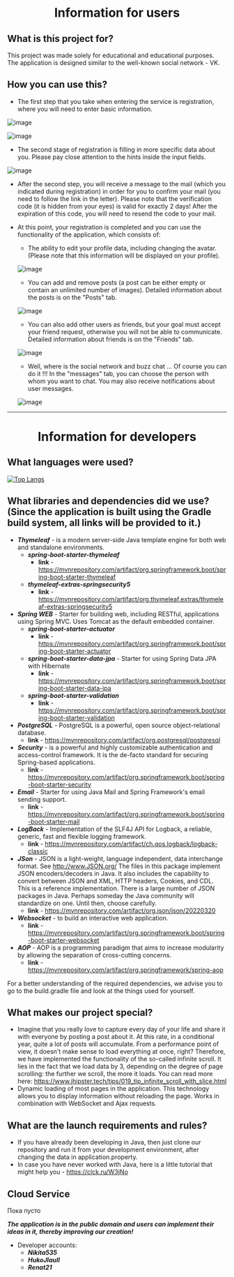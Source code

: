 <h1 align="center">
  Information for users
</h1>


What is this project for?
-----------------------
This project was made solely for educational and educational purposes. The application is designed similar to the well-known social network - VK.

How you can use this?
---------
* The first step that you take when entering the service is registration, where you will need to enter basic information.

![image](https://user-images.githubusercontent.com/68530909/187542281-bafe8a11-741b-47e3-aaa3-81bb3b14c538.png)

![image](https://user-images.githubusercontent.com/68530909/187542432-c75779b7-e1c4-484b-9a70-94629491c917.png)

* The second stage of registration is filling in more specific data about you. Please pay close attention to the hints inside the input fields.

![image](https://user-images.githubusercontent.com/68530909/187542694-eded7d9d-7ea8-449a-870a-eb6069136cf6.png)

* After the second step, you will receive a message to the mail (which you indicated during registration) in order for you to confirm your mail (you need to follow the link in the letter). Please note that the verification code (it is hidden from your eyes) is valid for exactly 2 days! After the expiration of this code, you will need to resend the code to your mail.
* At this point, your registration is completed and you can use the functionality of the application, which consists of:
    * The ability to edit your profile data, including changing the avatar. (Please note that this information will be displayed on your profile).

  ![image](https://user-images.githubusercontent.com/68530909/187543222-c7d87fd4-a4bc-4bbf-bbba-29fd07eb2865.png)

    * You can add and remove posts (a post can be either empty or contain an unlimited number of images). Detailed information about the posts is on the "Posts" tab.

  ![image](https://user-images.githubusercontent.com/68530909/187543134-a723e1d2-fe65-4766-a51e-6de25c0a108d.png)

    * You can also add other users as friends, but your goal must accept your friend request, otherwise you will not be able to communicate. Detailed information about friends is on the "Friends" tab.

  ![image](https://user-images.githubusercontent.com/68530909/187543316-4a46b62c-6531-4fbe-bca8-7e5ee2f40c2b.png)

  * Well, where is the social network and buzz chat ... Of course you can do it !!! In the "messages" tab, you can choose the person with whom you want to chat. You may also receive notifications about user messages.

  ![image](https://user-images.githubusercontent.com/68530909/187543380-1c7bf90e-2cc3-4039-8c09-256e02b318d3.png)

-------------------------------------------------

<h1 align="center">
  Information for developers
</h1>

What languages were used?
------------------------
[![Top Langs](https://github-readme-stats.vercel.app/api/top-langs/?username=Nikita535&layout=compact)](https://github.com/Nikita535/social_network)

What libraries and dependencies did we use? (Since the application is built using the Gradle build system, all links will be provided to it.)
------
* ___Thymeleaf___ -  is a modern server-side Java template engine for both web and standalone environments.
    * ___spring-boot-starter-thymeleaf___
        * __link__ - https://mvnrepository.com/artifact/org.springframework.boot/spring-boot-starter-thymeleaf
    * ___thymeleaf-extras-springsecurity5___
        * __link__ - https://mvnrepository.com/artifact/org.thymeleaf.extras/thymeleaf-extras-springsecurity5
* ___Spring WEB___ - Starter for building web, including RESTful, applications using Spring MVC. Uses Tomcat as the default embedded container.
    * ___spring-boot-starter-actuator___
        * __link__ -  https://mvnrepository.com/artifact/org.springframework.boot/spring-boot-starter-actuator
    * ___spring-boot-starter-data-jpa___ - Starter for using Spring Data JPA with Hibernate
        * __link__ - https://mvnrepository.com/artifact/org.springframework.boot/spring-boot-starter-data-jpa
    * ___spring-boot-starter-validation___
        * __link__ - https://mvnrepository.com/artifact/org.springframework.boot/spring-boot-starter-validation
* ___PostgreSQL___ - PostgreSQL is a powerful, open source object-relational database.
    * __link__ - https://mvnrepository.com/artifact/org.postgresql/postgresql
* ___Security___ -  is a powerful and highly customizable authentication and access-control framework. It is the de-facto standard for securing Spring-based applications.
    * __link__ - https://mvnrepository.com/artifact/org.springframework.boot/spring-boot-starter-security
* ___Email___ - Starter for using Java Mail and Spring Framework's email sending support.
    * __link__ - https://mvnrepository.com/artifact/org.springframework.boot/spring-boot-starter-mail
* ___LogBack___ - Implementation of the SLF4J API for Logback, a reliable, generic, fast and flexible logging framework.
    * __link__ - https://mvnrepository.com/artifact/ch.qos.logback/logback-classic
* ___JSon___ - JSON is a light-weight, language independent, data interchange format. See http://www.JSON.org/ The files in this package implement JSON encoders/decoders in Java. It also includes the capability to convert between JSON and XML, HTTP headers, Cookies, and CDL. This is a reference implementation. There is a large number of JSON packages in Java. Perhaps someday the Java community will standardize on one. Until then, choose carefully.
    * __link__ - https://mvnrepository.com/artifact/org.json/json/20220320
* ___Websocket___ -  to build an interactive web application.
    * __link__ - https://mvnrepository.com/artifact/org.springframework.boot/spring-boot-starter-websocket
* ___AOP___ - AOP is a programming paradigm that aims to increase modularity by allowing the separation of cross-cutting concerns.
    * __link__ - https://mvnrepository.com/artifact/org.springframework/spring-aop

For a better understanding of the required dependencies, we advise you to go to the build.gradle file and look at the things used for yourself.

What makes our project special?
---------
* Imagine that you really love to capture every day of your life and share it with everyone by posting a post about it. At this rate, in a conditional year, quite a lot of posts will accumulate. From a performance point of view, it doesn't make sense to load everything at once, right? Therefore, we have implemented the functionality of the so-called infinite scroll. It lies in the fact that we load data by 3, depending on the degree of page scrolling: the further we scroll, the more it loads. You can read more here: https://www.jhipster.tech/tips/019_tip_infinite_scroll_with_slice.html
* Dynamic loading of most pages in the application. This technology allows you to display information without reloading the page. Works in combination with WebSocket and Ajax requests.

What are the launch requirements and rules?
-----
* If you have already been developing in Java, then just clone our repository and run it from your development environment, after changing the data in application.property.
* In case you have never worked with Java, here is a little tutorial that might help you - https://clck.ru/W3jNo

Cloud Service
-----
Пока пусто

*****The application is in the public domain and users can implement their ideas in it, thereby improving our creation!*****

* Developer accounts:
    * ___Nikita535___
    * ___HukoJlauII___
    * ___Renat21___